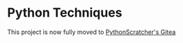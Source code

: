# Python Techniques
This project is now fully moved to <a href="https://gitea.pythonscratcher.net/g1gabyteDEV/Python-Techniques.git">PythonScratcher's Gitea</a>
